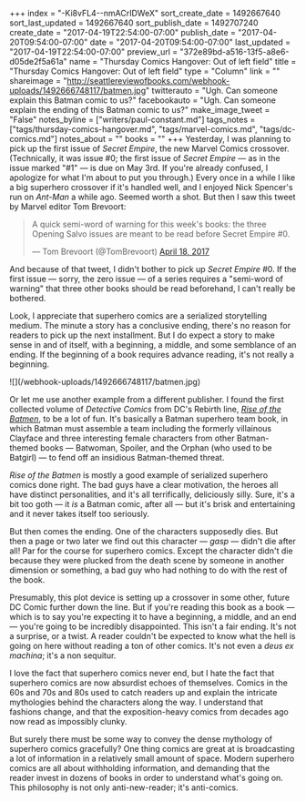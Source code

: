 +++
index = "-Ki8vFL4--nmACrIDWeX"
sort_create_date = 1492667640
sort_last_updated = 1492667640
sort_publish_date = 1492707240
create_date = "2017-04-19T22:54:00-07:00"
publish_date = "2017-04-20T09:54:00-07:00"
date = "2017-04-20T09:54:00-07:00"
last_updated = "2017-04-19T22:54:00-07:00"
preview_url = "372e89bd-a516-13f5-a8e6-d05de2f5a61a"
name = "Thursday Comics Hangover: Out of left field"
title = "Thursday Comics Hangover: Out of left field"
type = "Column"
link = ""
shareimage = "http://seattlereviewofbooks.com/webhook-uploads/1492666748117/batmen.jpg"
twitterauto = "Ugh. Can someone explain this Batman comic to us?"
facebookauto = "Ugh. Can someone explain the ending of this Batman comic to us?"
make_image_tweet = "False"
notes_byline = ["writers/paul-constant.md"]
tags_notes = ["tags/thursday-comics-hangover.md", "tags/marvel-comics.md", "tags/dc-comics.md"]
notes_about = ""
books = ""
+++
Yesterday, I was planning to pick up the first issue of *Secret Empire*, the new Marvel Comics crossover. (Technically, it was issue #0; the first issue of *Secret Empire* — as in the issue marked "#1" — is due on May 3rd. If you're already confused, I apologize for what I'm about to put you through.) Every once in a while I like a big superhero crossover if it's handled well, and I enjoyed Nick Spencer's run on *Ant-Man* a while ago. Seemed worth a shot. But then I saw this tweet by Marvel editor Tom Brevoort:

<blockquote class="twitter-tweet" data-lang="en"><p lang="en" dir="ltr">A quick semi-word of warning for this week&#39;s books: the three Opening Salvo issues are meant to be read before Secret Empire #0.</p>&mdash; Tom Brevoort (@TomBrevoort) <a href="https://twitter.com/TomBrevoort/status/854281105272434689">April 18, 2017</a></blockquote>

And because of that tweet, I didn't bother to pick up *Secret Empire* #0. If the first issue — sorry, the zero issue — of a series requires a "semi-word of warning" that three other books should be read beforehand, I can't really be bothered.

Look, I appreciate that superhero comics are a serialized storytelling medium. The minute a story has a conclusive ending, there's no reason for readers to pick up the next installment. But I do expect a story to make sense in and of itself, with a beginning, a middle, and some semblance of an ending. If the beginning of a book requires advance reading, it's not really a beginning.

<p class="image">![](/webhook-uploads/1492666748117/batmen.jpg)</p>

Or let me use another example from a different publisher. I found the first collected volume of *Detective Comics* from DC's Rebirth line, [*Rise of the Batmen*](http://www.indiebound.org/book/9781401267995), to be a lot of fun. It's basically a Batman superhero team book, in which Batman must assemble a team including the formerly villainous Clayface and three interesting female characters from other Batman-themed books — Batwoman, Spoiler, and the Orphan (who used to be Batgirl) — to fend off an insidious Batman-themed threat.

*Rise of the Batmen* is mostly a good example of serialized superhero comics done right. The bad guys have a clear motivation, the heroes all have distinct personalities, and it's all terrifically, deliciously silly. Sure, it's a bit too goth — it *is* a Batman comic, after all — but it's brisk and entertaining and it never takes itself too seriously.

But then comes the ending. One of the characters supposedly dies. But then a page or two later we find out this character — *gasp* — didn't die after all! Par for the course for superhero comics. Except the character didn't die because they were plucked from the death scene by someone in another dimension or something, a bad guy who had nothing to do with the rest of the book. 

Presumably, this plot device is setting up a crossover in some other,  future DC Comic further down the line. But if you're reading this book as a book — which is to say you're expecting it to have a beginning, a middle, and an end — you're going to be incredibly disappointed. This isn't a fair ending. It's not a surprise, or a twist. A reader couldn't be expected to know what the hell is going on here without reading a ton of other comics. It's not even a *deus ex machina*; it's a non sequitur.

I love the fact that superhero comics never end, but I hate the fact that superhero comics are now absurdist echoes of themselves. Comics in the 60s and 70s and 80s used to catch readers up and explain the intricate mythologies behind the characters along the way. I understand that fashions change, and that the exposition-heavy comics from decades ago now read as impossibly clunky. 

But surely there must be some way to convey the dense mythology of superhero comics gracefully? One thing comics are great at is broadcasting a lot of information in a relatively small amount of space. Modern superhero comics are all about withholding information, and demanding that the reader invest in dozens of books in order to understand what's going on. This philosophy is not only anti-new-reader; it's anti-comics.